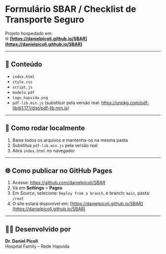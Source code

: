 # Formulário SBAR / Checklist de Transporte Seguro

Projeto hospedado em:  
🌐 **[https://danielpicoli.github.io/SBAR](https://danielpicoli.github.io/SBAR)**

---

## 📁 Conteúdo

- `index.html`
- `style.css`
- `script.js`
- `modelo.pdf`
- `logo_hapvida.png`
- `pdf-lib.min.js` (substituir pela versão real: https://unpkg.com/pdf-lib@1.17.1/dist/pdf-lib.min.js)

---

## 🚀 Como rodar localmente

1. Baixe todos os arquivos e mantenha-os na mesma pasta
2. Substitua `pdf-lib.min.js` pela versão real
3. Abra `index.html` no navegador

---

## 🌐 Como publicar no GitHub Pages

1. Acesse: https://github.com/danielpicoli/SBAR
2. Vá em **Settings** > **Pages**
3. Em *Source*, selecione: `Deploy from a branch`, e branch: `main`, pasta: `/root`
4. O site estará disponível em: [https://danielpicoli.github.io/SBAR](https://danielpicoli.github.io/SBAR)

---

## 🧑‍⚕️ Desenvolvido por

**Dr. Daniel Picoli**  
Hospital Family – Rede Hapvida
